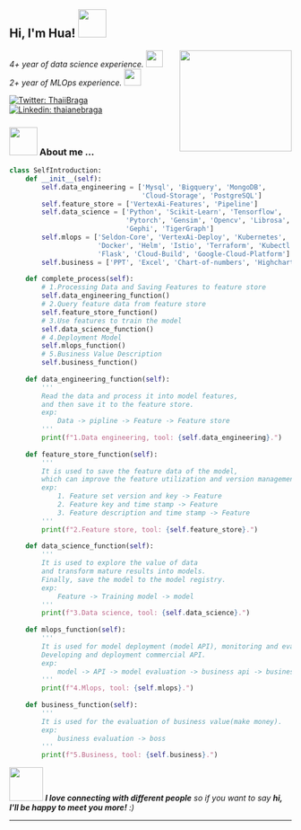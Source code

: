 <h2> Hi, I'm Hua! <img src="https://media.giphy.com/media/mGcNjsfWAjY5AEZNw6/giphy.gif" width="50"></h2>
<img align='right' src="https://media4.giphy.com/media/VGVV7jHzRAxh2BPcJn/giphy.gif" width="200" height="180">
<p><em>
    4+ year of data science experience.
    <img src="https://media.giphy.com/media/fYSnHlufseco8Fh93Z/giphy.gif" width="30"></br>
    2+ year of MLOps experience.
    <img src="https://media.giphy.com/media/WUlplcMpOCEmTGBtBW/giphy.gif" width="30"> 
</em></p>


[![Twitter: ThaiiBraga](https://img.shields.io/twitter/follow/ThaiiBraga?style=social)]()
[![Linkedin: thaianebraga](https://img.shields.io/badge/-thaianebraga-blue?style=flat-square&logo=Linkedin&logoColor=white&link=https://www.linkedin.com/in/thaianebraga/)](https://www.linkedin.com/in/hua-wang-89a992227/)


### <img src="https://media.giphy.com/media/VgCDAzcKvsR6OM0uWg/giphy.gif" width="50"> About me ...  

```python
class SelfIntroduction:
    def __init__(self):
        self.data_engineering = ['Mysql', 'Bigquery', 'MongoDB', 
                                 'Cloud-Storage', 'PostgreSQL']
        self.feature_store = ['VertexAi-Features', 'Pipeline']
        self.data_science = ['Python', 'Scikit-Learn', 'Tensorflow', 
                             'Pytorch', 'Gensim', 'Opencv', 'Librosa',
                             'Gephi', 'TigerGraph']
        self.mlops = ['Seldon-Core', 'VertexAi-Deploy', 'Kubernetes', 
                      'Docker', 'Helm', 'Istio', 'Terraform', 'Kubectl',
                      'Flask', 'Cloud-Build', 'Google-Cloud-Platform']
        self.business = ['PPT', 'Excel', 'Chart-of-numbers', 'Highcharts', 'HTML']
    
    def complete_process(self):
        # 1.Processing Data and Saving Features to feature store
        self.data_engineering_function()
        # 2.Query feature data from feature store
        self.feature_store_function()
        # 3.Use features to train the model
        self.data_science_function()
        # 4.Deployment Model
        self.mlops_function()
        # 5.Business Value Description
        self.business_function()
    
    def data_engineering_function(self):
        '''
        Read the data and process it into model features, 
        and then save it to the feature store.
        exp:
            Data -> pipline -> Feature -> Feature store
        '''
        print(f"1.Data engineering, tool: {self.data_engineering}.")
        
    def feature_store_function(self):
        '''
        It is used to save the feature data of the model,
        which can improve the feature utilization and version management.
        exp:
            1. Feature set version and key -> Feature
            2. Feature key and time stamp -> Feature
            3. Feature description and time stamp -> Feature
        '''
        print(f"2.Feature store, tool: {self.feature_store}.")
        
    def data_science_function(self):
        '''
        It is used to explore the value of data 
        and transform mature results into models.
        Finally, save the model to the model registry.
        exp:
            Feature -> Training model -> model
        '''
        print(f"3.Data science, tool: {self.data_science}.")
        
    def mlops_function(self):
        '''
        It is used for model deployment (model API), monitoring and evaluation. 
        Developing and deployment commercial API.
        exp:
            model -> API -> model evaluation -> business api -> business evaluation
        '''
        print(f"4.Mlops, tool: {self.mlops}.")
        
    def business_function(self):
        '''
        It is used for the evaluation of business value(make money).
        exp:
            business evaluation -> boss
        '''
        print(f"5.Business, tool: {self.business}.")
```

<img src="https://media.giphy.com/media/LnQjpWaON8nhr21vNW/giphy.gif" width="60"> 
<em>
    <b>I love connecting with different people</b> 
    so if you want to say 
    <b>hi, I'll be happy to meet you more!</b> :)
</em>

---
